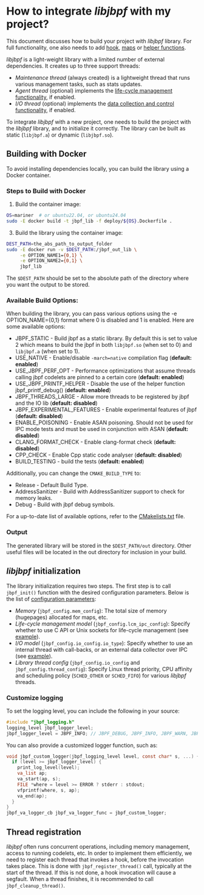 # How to integrate *libjbpf* with my project? 


This document discusses how to build your project with *libjbpf* library. 
For full functionality, one also needs to add [hook](./add_new_hook.md), [maps](./maps.md) or [helper functions](./add_helper_function.md).


*libjbpf* is a light-weight library with a limited number of external dependencies. It creates up to three support threads:
- *Maintenance thread* (always created) is a lightweight thread that runs various management tasks, such as stats updates.
- *Agent thread* (optional) implements the [life-cycle management functionality](./life_cycle_management.md), if enabled. 
- *I/O thread* (optional) implements the [data collection and control functionality](./data_io.md), if enabled. 


To integrate *libjbpf* with a new project, one needs to build the project with the *libjbpf* library, and to initialize it correctly. 
The library can be built as static (`libjbpf.a`) or dynamic (`libjbpf.so`).

## Building with Docker
To avoid installing dependencies locally, you can build the library using a Docker container.

### Steps to Build with Docker
1. Build the container image:
```bash
OS=mariner  # or ubuntu22.04, or ubuntu24.04
sudo -E docker build -t jbpf_lib -f deploy/${OS}.Dockerfile .
```

3. Build the library using the container image:
```bash
DEST_PATH=the_abs_path_to_output_folder
sudo -E docker run -v $DEST_PATH:/jbpf_out_lib \
     -e OPTION_NAME1={0,1} \
     -e OPTION_NAME2={0,1} \
     jbpf_lib
```

The `$DEST_PATH` should be set to the absolute path of the directory where you want the output to be stored.

### Available Build Options:
When building the library, you can pass various options using the -e OPTION_NAME={0,1} format where 0 is disabled and 1 is enabled. Here are some available options:

* JBPF_STATIC - Build jbpf as a static library. By default this is set to value 2 which means to build the jbpf in both `libjbpf.so` (when set to 0) and `libjbpf.a` (when set to 1).
* USE_NATIVE - Enable/disable `-march=native` compilation flag (**default: enabled**)
* USE_JBPF_PERF_OPT - Performance optimizations that assume threads calling jbpf codelets are pinned to a certain core (**default: enabled**)
* USE_JBPF_PRINTF_HELPER - Disable the use of the helper function jbpf_printf_debug() (**default: enabled**)
* JBPF_THREADS_LARGE - Allow more threads to be registered by jbpf and the IO lib (**default: disabled**)
* JBPF_EXPERIMENTAL_FEATURES - Enable experimental features of jbpf (**default: disabled**)
* ENABLE_POISONING - Enable ASAN poisoning. Should not be used for IPC mode tests and must be used in conjunction with ASAN (**default: disabled**)
* CLANG_FORMAT_CHECK - Enable clang-format check (**default: disabled**)
* CPP_CHECK - Enable Cpp static code analyser (**default: disabled**)
* BUILD_TESTING - build the tests (**default: enabled**)

Additionally, you can change the `CMAKE_BUILD_TYPE` to:
* Release - Default Build Type.
* AddressSanitizer - Build with AddressSanitizer support to check for memory leaks.
* Debug - Build with jbpf debug symbols.

For a up-to-date list of available options, refer to the [CMakelists.txt](../CMakeLists.txt) file.

### Output
The generated library will be stored in the `$DEST_PATH/out` directory. Other useful files will be located in the out directory for inclusion in your build.

## *libjbpf* initialization

The library initialization requires two steps. The first step is to call `jbpf_init()` function with the desired configuration parameters.
Below is the list of [configuration parameters](../src/core/jbpf_config.h): 
- *Memory* (`jbpf_config.mem_config`): The total size of memory (hugepages) allocated for maps, etc. 
- *Life-cycle management model* (`jbpf_config.lcm_ipc_config`): Specify whether to use C API or Unix sockets for life-cycle management (see [example](../examples/first_example_standalone/example_app.cpp)). 
- *I/O model* (`jbpf_config.io_config.io_type`): Specify whether to use an internal thread with call-backs, or an external data collector over IPC (see [example](../examples/first_example_ipc/example_app.cpp)).
- *Library thread config* (`jbpf_config.io_config` and `jbpf_config.thread_config`): 
  Specify Linux thread priority, CPU affinity and scheduling policy (`SCHED_OTHER` or `SCHED_FIFO`) for various *libjbpf* threads. 


### Customize logging

To set the logging level, you can include the following in your source:
```C
#include "jbpf_logging.h"
logging_level jbpf_logger_level;
jbpf_logger_level = JBPF_INFO; // JBPF_DEBUG, JBPF_INFO, JBPF_WARN, JBPF_ERROR, JBPF_CRITICAL
```

You can also provide a customized logger function, such as:
```C
void jbpf_custom_logger(jbpf_logging_level level, const char* s, ...) {
  if (level >= jbpf_logger_level) {
    print_log_level(level);
    va_list ap;
    va_start(ap, s);
    FILE *where = level >= ERROR ? stderr : stdout;
    vfprintf(where, s, ap);
    va_end(ap);
  }
}
jbpf_va_logger_cb jbpf_va_logger_func = jbpf_custom_logger;
```




## Thread registration 

*libjbpf* often runs concurrent operations, including memory management, access to running codelets, etc. 
In order to implement them efficiently, we need to register each thread that invokes a hook, before the invocation takes place. 
This is done with `jbpf_register_thread()` call, typically at the start of the thread. 
If this is not done, a hook invocation will cause a segfault. When a thread finishes, it is recommended to call `jbpf_cleanup_thread()`.

